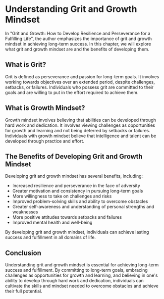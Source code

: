 Understanding Grit and Growth Mindset
==============================================

In "Grit and Growth: How to Develop Resilience and Perseverance for a Fulfilling Life", the author emphasizes the importance of grit and growth mindset in achieving long-term success. In this chapter, we will explore what grit and growth mindset are and the benefits of developing them.

What is Grit?
-------------

Grit is defined as perseverance and passion for long-term goals. It involves working towards objectives over an extended period, despite challenges, setbacks, or failures. Individuals who possess grit are committed to their goals and are willing to put in the effort required to achieve them.

What is Growth Mindset?
-----------------------

Growth mindset involves believing that abilities can be developed through hard work and dedication. It involves viewing challenges as opportunities for growth and learning and not being deterred by setbacks or failures. Individuals with growth mindset believe that intelligence and talent can be developed through practice and effort.

The Benefits of Developing Grit and Growth Mindset
--------------------------------------------------

Developing grit and growth mindset has several benefits, including:

* Increased resilience and perseverance in the face of adversity
* Greater motivation and consistency in pursuing long-term goals
* More willingness to take on challenges and risks
* Improved problem-solving skills and ability to overcome obstacles
* Greater self-awareness and understanding of personal strengths and weaknesses
* More positive attitudes towards setbacks and failures
* Improved mental health and well-being

By developing grit and growth mindset, individuals can achieve lasting success and fulfillment in all domains of life.

Conclusion
----------

Understanding grit and growth mindset is essential for achieving long-term success and fulfillment. By committing to long-term goals, embracing challenges as opportunities for growth and learning, and believing in one's ability to develop through hard work and dedication, individuals can cultivate the skills and mindset needed to overcome obstacles and achieve their full potential.
